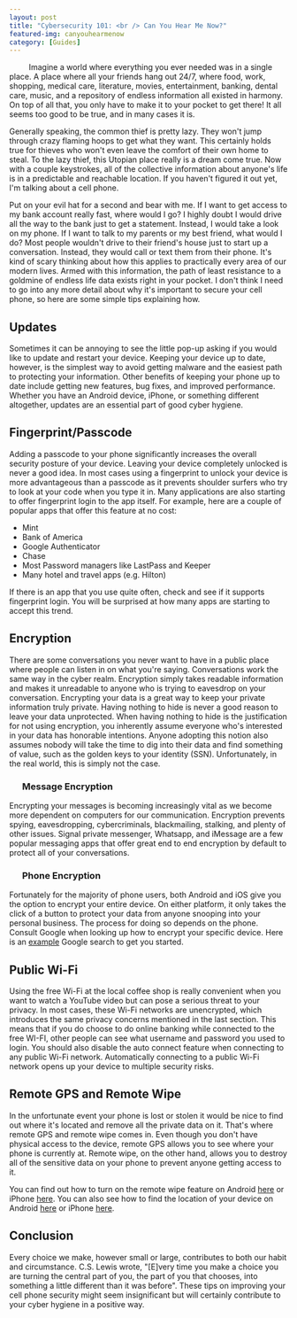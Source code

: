 ```yaml
---
layout: post
title: "Cybersecurity 101: <br /> Can You Hear Me Now?"
featured-img: canyouhearmenow
category: [Guides]
---
```


&nbsp;&nbsp;&nbsp;&nbsp;&nbsp;&nbsp;&nbsp;&nbsp; Imagine a world where everything you ever needed was in a single place.  A place where all your friends hang out 24/7, where food, work, shopping, medical care, literature, movies, entertainment, banking, dental care, music, and a repository of endless information all existed in harmony.  On top of all that, you only have to make it to your pocket to get there!  It all seems too good to be true, and in many cases it is.  

Generally speaking, the common thief is pretty lazy.  They won't jump through crazy flaming hoops to get what they want.  This certainly holds true for thieves who won't even leave the comfort of their own home to steal.  To the lazy thief, this Utopian place really is a dream come true.  Now with a couple keystrokes, all of the collective information about anyone's life is in a predictable and reachable location.  If you haven't figured it out yet, I'm talking about a cell phone.  

Put on your evil hat for a second and bear with me.  If I want to get access to my bank account really fast, where would I go? I highly doubt I would drive all the way to the bank just to get a statement.  Instead, I would take a look on my phone. If I want to talk to my parents or my best friend, what would I do?  Most people wouldn't drive to their friend's house just to start up a conversation.  Instead, they would call or text them from their phone.  It's kind of scary thinking about how this applies to practically every area of our modern lives.  Armed with this information, the path of least resistance to a goldmine of endless life data exists right in your pocket.  I don't think I need to go into any more detail about why it's important to secure your cell phone, so here are some simple tips explaining how.

## **Updates**
Sometimes it can be annoying to see the little pop-up asking if you would like to update and restart your device. Keeping your device up to date, however, is the simplest way to avoid getting malware and the easiest path to protecting your information.  Other benefits of keeping your phone up to date include getting new features, bug fixes, and improved performance.  Whether you have an Android device,  iPhone, or something different altogether, updates are an essential part of good cyber hygiene. 

## **Fingerprint/Passcode**
Adding a passcode to your phone significantly increases the overall security posture of your device.  Leaving your device completely unlocked is never a good idea.  In most cases using a  fingerprint to unlock your device is more advantageous than a passcode as it prevents shoulder surfers who try to look at your code when you type it in.  Many applications are also starting to offer fingerprint login to the app itself.  For example, here are a couple of popular apps that offer this feature at no cost:
* Mint
* Bank of America
* Google Authenticator
* Chase
* Most Password managers like LastPass and Keeper
* Many hotel and travel apps (e.g. Hilton)

If there is an app that you use quite often, check and see if it supports fingerprint login.  You will be surprised at how many apps are starting to accept this trend.

## **Encryption**
There are some conversations you never want to have in a public place where people can listen in on what you're saying.  Conversations work the same way in the cyber realm.  Encryption simply takes readable information and makes it unreadable to anyone who is trying to eavesdrop on your conversation.  Encrypting your data is a great way to keep your private information truly private.  Having nothing to hide is never a good reason to leave your data unprotected.  When having nothing to hide is the justification for not using encryption, you inherently assume everyone who's interested in your data has honorable intentions.  Anyone adopting this notion also assumes nobody will take the time to dig into their data and find something of value, such as the golden keys to your identity (SSN).  Unfortunately, in the real world, this is simply not the case. 

### &nbsp;&nbsp;&nbsp;&nbsp;&nbsp;&nbsp;Message Encryption
Encrypting your messages is becoming increasingly vital as we become more dependent on computers for our communication.  Encryption prevents spying, eavesdropping, cybercriminals, blackmailing, stalking, and plenty of other issues.  Signal private messenger,  Whatsapp, and iMessage are a few popular messaging apps that offer great end to end encryption by default to protect all of your conversations.

### &nbsp;&nbsp;&nbsp;&nbsp;&nbsp;&nbsp;Phone Encryption
Fortunately for the majority of phone users, both Android and iOS give you the option to encrypt your entire device.  On either platform, it only takes the click of a button to protect your data from anyone snooping into your personal business.  The process for doing so depends on the phone. Consult Google when looking up how to encrypt your specific device.  Here is an [example](http://www.google.com/search?q=How+to+encrypt+my+iphone) Google search to get you started.

## **Public Wi-Fi**
Using the free Wi-Fi at the local coffee shop is really convenient when you want to watch a YouTube video but can pose a serious threat to your privacy.  In most cases, these Wi-Fi networks are unencrypted, which introduces the same privacy concerns mentioned in the last section. This means that if you do choose to do online banking while connected to the free WI-FI, other people can see what username and password you used to login.  You should also disable the auto connect feature when connecting to any public Wi-Fi network.  Automatically connecting to a public Wi-Fi network opens up your device to multiple security risks.

## **Remote GPS and Remote Wipe**
In the unfortunate event your phone is lost or stolen it would be nice to find out where it's located and remove all the private data on it.   That's where remote GPS and remote wipe comes in.  Even though you don't have physical access to the device, remote GPS allows you to see where your phone is currently at.  Remote wipe, on the other hand, allows you to destroy all of the sensitive data on your phone to prevent anyone getting access to it.  

You can find out how to turn on the remote wipe feature on Android [here](https://support.google.com/accounts/answer/6160491?hl=en) or iPhone [here](https://support.apple.com/kb/PH2701?locale=en_US).  You can also see how to find the location of your device on Android [here](https://support.google.com/android/answer/6160491?hl=en) or iPhone [here](https://support.apple.com/kb/PH2698?locale=en_US).


## Conclusion

Every choice we make, however small or large, contributes to both our habit and circumstance. C.S. Lewis wrote, "[E]very time you make a choice you are turning the central part of you, the part of you that chooses, into something a little different than it was before".  These tips on improving your cell phone security might seem insignificant but will certainly contribute to your cyber hygiene in a positive way. 
